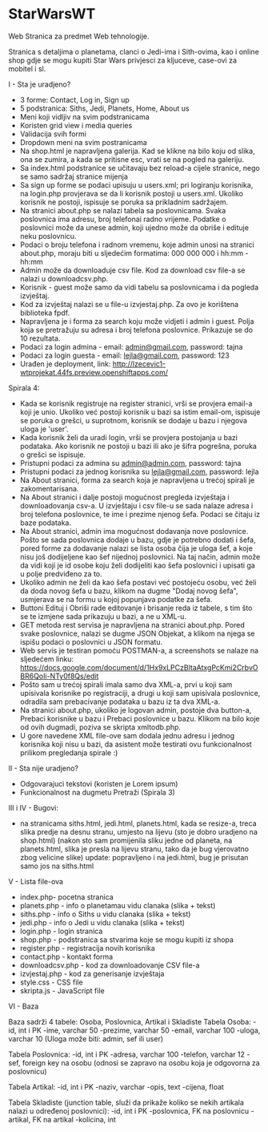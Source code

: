 # StarWarsWT
Web Stranica za predmet Web tehnologije.


Stranica s detaljima o planetama, clanci o Jedi-ima i Sith-ovima, kao i online shop gdje se mogu kupiti Star Wars privjesci za kljuceve, case-ovi za mobitel i sl.

I - Sta je uradjeno?
- 3 forme: Contact, Log in, Sign up
- 5 podstranica: Siths, Jedi, Planets, Home, About us
- Meni koji vidljiv na svim podstranicama
- Koristen grid view i media queries
- Validacija svih formi
- Dropdown meni na svim postranicama
- Na shop.html je napravljena galerija. Kad se klikne na bilo koju od slika, ona se zumira, a kada se pritisne esc, vrati se na pogled na galeriju.
- Sa index.html podstranice se učitavaju bez reload-a cijele stranice, nego se samo sadržaj stranice mijenja
- Sa sign up forme se podaci upisuju u users.xml; pri logiranju korisnika, na login.php provjerava se da li korisnik postoji u users.xml. Ukoliko korisnik ne postoji, ispisuje se poruka sa prikladnim sadržajem.
- Na stranici about.php se nalazi tabela sa poslovnicama. Svaka poslovnica ima adresu, broj telefonai radno vrijeme. Podatke o poslovnici može da unese admin, koji ujedno može da obriše i edituje neku poslovnicu. 
- Podaci o broju telefona i radnom vremenu, koje admin unosi na stranici about.php, moraju biti u sljedećim formatima: 000 000 000 i hh:mm - hh:mm
- Admin može da downloaduje csv file. Kod za download csv file-a se nalazi u downloadcsv.php. 
- Korisnik - guest može samo da vidi tabelu sa poslovnicama i da pogleda izvještaj. 
- Kod za izvještaj nalazi se u file-u izvjestaj.php. Za ovo je korištena biblioteka fpdf.
- Napravljena je i forma za search koju može vidjeti i admin i guest. Polja koja se pretražuju su adresa i broj telefona poslovnice. Prikazuje se do 10 rezultata.
- Podaci za login admina - email: admin@gmail.com, password: tajna
- Podaci za login guesta - email: lejla@gmail.com, password: 123 
- Urađen je deployment, link: http://lzecevic1-wtprojekat.44fs.preview.openshiftapps.com/

Spirala 4:
- Kada se korisnik registruje na register stranici, vrši se provjera email-a koji je unio. Ukoliko već postoji korisnik u bazi sa istim email-om, ispisuje se poruka o grešci, u suprotnom, korisnik se dodaje u bazu i njegova uloga je 'user'.
- Kada korisnik želi da uradi login, vrši se provjera postojanja u bazi podataka. Ako korisnik ne postoji u bazi ili ako je šifra pogrešna, poruka o grešci se ispisuje.
- Pristupni podaci za admina su admin@admin.com, password: tajna
- Pristupni podaci za jednog korisnika su lejla@gmail.com, password: lejla
- Na About stranici, forma za search koja je napravljena u trećoj spirali je zakomentarisana.
- Na About stranici i dalje postoji mogućnost pregleda izvještaja i downloadovanja csv-a. U izvještaju i csv file-u se sada nalaze adresa i broj telefona poslovnice, te ime i prezime njenog šefa. Podaci se čitaju iz baze podataka.
- Na About stranici, admin ima mogućnost dodavanja nove poslovnice. Pošto se sada poslovnica dodaje u bazu, gdje je potrebno dodati i šefa, pored forme za dodavanje nalazi se lista osoba čija je uloga šef, a koje nisu još dodijeljene kao šef nijednoj poslovnici. Na taj način, admin može da vidi koji je id osobe koju želi dodijeliti kao šefa poslovnici i upisati ga u polje predviđeno za to.
- Ukoliko admin ne želi da kao šefa postavi već postojeću osobu, već želi da doda novog šefa u bazu, klikom na dugme "Dodaj novog šefa", usmjerava se na formu u kojoj popunjava podatke za šefa.
- Buttoni Edituj i Obriši rade editovanje i brisanje reda iz tabele, s tim što se te izmjene sada prikazuju u bazi, a ne u XML-u.
- GET metoda rest servisa je napravljena na stranici about.php. Pored svake poslovnice, nalazi se dugme JSON Objekat, a klikom na njega se ispišu podaci o poslovnici u JSON formatu. 
- Web servis je testiran pomoću POSTMAN-a, a screenshots se nalaze na sljedećem linku: https://docs.google.com/document/d/1Hx9xLPCzBltaAtxgPcKmi2CrbvOBR6QoIi-NTy0f8Qs/edit
- Pošto sam u trećoj spirali imala samo dva XML-a, prvi u koji sam upisivala korisnike po registraciji, a drugi u koji sam upisivala poslovnice, odradila sam prebacivanje podataka u bazu iz ta dva XML-a. 
- Na stranici about.php, ukoliko je logovan admin, postoje dva button-a, Prebaci korisnike u bazu i Prebaci poslovnice u bazu. Klikom na bilo koje od ovih dugmadi, poziva se skripta xmltodb.php.
- U gore navedene XML file-ove sam dodala jednu adresu i jednog korisnika koji nisu u bazi, da asistent može testirati ovu funkcionalnost prilikom pregledanja spirale :)

II - Sta nije uradjeno?
- Odgovarajuci tekstovi (koristen je Lorem ipsum)
- Funkcionalnost na dugmetu Pretraži (Spirala 3)

III i IV - Bugovi:

- na stranicama siths.html, jedi.html, planets.html, kada se resize-a, treca slika predje na desnu stranu, umjesto na lijevu (sto je dobro uradjeno na shop.html)
(nakon sto sam promijenila sliku jedne od planeta, na planets.html, slika je presla na lijevu stranu, tako da je bug vjerovatno zbog velicine slike)
update: popravljeno i na jedi.html, bug je prisutan samo jos na siths.html

V - Lista file-ova

- index.php- pocetna stranica
- planets.php - info o planetamau vidu clanaka (slika + tekst) 
- siths.php - info o Siths u vidu clanaka (slika + tekst) 
- jedi.php - info o Jedi u vidu clanaka (slika + tekst) 
- login.php - login stranica 
- shop.php - podstranica sa stvarima koje se mogu kupiti iz shopa
- register.php - registracija novih korisnika
- contact.php - kontakt forma
- downloadcsv.php - kod za downloadovanje CSV file-a
- izvjestaj.php - kod za generisanje izvještaja
- style.css - CSS file
- skripta.js - JavaScript file

VI - Baza

Baza sadrži 4 tabele: Osoba, Poslovnica, Artikal i Skladiste
Tabela Osoba:
-id, int i PK
-ime, varchar 50
-prezime, varchar 50
-email, varchar 100
-uloga, varchar 10  (Uloga može biti: admin, sef ili user)

Tabela Poslovnica:
-id, int i PK
-adresa, varchar 100
-telefon, varchar 12
-sef, foreign key na osobu (odnosi se zapravo na osobu koja je odgovorna za poslovnicu)

Tabela Artikal:
-id, int i PK
-naziv, varchar
-opis, text
-cijena, float

Tabela Skladiste (junction table, služi da prikaže koliko se nekih artikala nalazi u određenoj poslovnici):
-id, int i PK
-poslovnica, FK na poslovnicu
-artikal, FK na artikal
-kolicina, int

